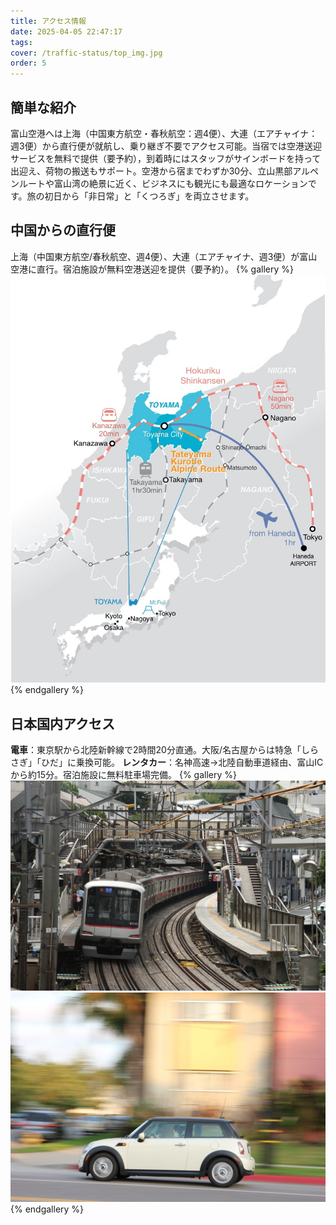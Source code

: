 ```yaml
---
title: アクセス情報
date: 2025-04-05 22:47:17
tags:
cover: /traffic-status/top_img.jpg
order: 5
---
```


## 簡単な紹介
富山空港へは上海（中国東方航空・春秋航空：週4便）、大連（エアチャイナ：週3便）から直行便が就航し、乗り継ぎ不要でアクセス可能。当宿では空港送迎サービスを無料で提供（要予約），到着時にはスタッフがサインボードを持って出迎え、荷物の搬送もサポート。空港から宿までわずか30分、立山黒部アルペンルートや富山湾の絶景に近く、ビジネスにも観光にも最適なロケーションです。旅の初日から「非日常」と「くつろぎ」を両立させます。

## 中国からの直行便
上海（中国東方航空/春秋航空、週4便）、大連（エアチャイナ、週3便）が富山空港に直行。宿泊施設が無料空港送迎を提供（要予約）。
{% gallery %}
![国内直飞](/traffic-status/1.jpg)
{% endgallery %}

## 日本国内アクセス
**電車**：東京駅から北陸新幹線で2時間20分直通。大阪/名古屋からは特急「しらさぎ」「ひだ」に乗換可能。
**レンタカー**：名神高速→北陸自動車道経由、富山ICから約15分。宿泊施設に無料駐車場完備。
{% gallery %}
![地铁](/traffic-status/2.jpg)
![开车](/traffic-status/3.jpg)
{% endgallery %}